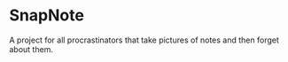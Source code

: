 # SnapNote
A project for all procrastinators that take pictures of notes and then forget about them.
